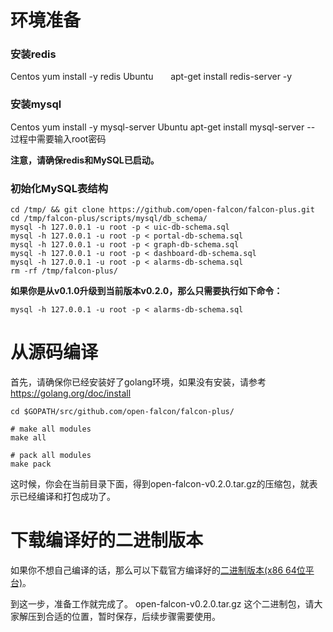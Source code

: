 # 环境准备

### 安装redis
Centos
	yum install -y redis
Ubuntu
        apt-get install redis-server -y

### 安装mysql
Centos
	yum install -y mysql-server
Ubuntu
        apt-get install mysql-server  -- 过程中需要输入root密码
	
**注意，请确保redis和MySQL已启动。**

### 初始化MySQL表结构

```
cd /tmp/ && git clone https://github.com/open-falcon/falcon-plus.git 
cd /tmp/falcon-plus/scripts/mysql/db_schema/
mysql -h 127.0.0.1 -u root -p < uic-db-schema.sql
mysql -h 127.0.0.1 -u root -p < portal-db-schema.sql
mysql -h 127.0.0.1 -u root -p < graph-db-schema.sql
mysql -h 127.0.0.1 -u root -p < dashboard-db-schema.sql
mysql -h 127.0.0.1 -u root -p < alarms-db-schema.sql
rm -rf /tmp/falcon-plus/
```

**如果你是从v0.1.0升级到当前版本v0.2.0，那么只需要执行如下命令：**

```
mysql -h 127.0.0.1 -u root -p < alarms-db-schema.sql
```

# 从源码编译

首先，请确保你已经安装好了golang环境，如果没有安装，请参考 https://golang.org/doc/install

```
cd $GOPATH/src/github.com/open-falcon/falcon-plus/

# make all modules
make all

# pack all modules
make pack

```

这时候，你会在当前目录下面，得到open-falcon-v0.2.0.tar.gz的压缩包，就表示已经编译和打包成功了。

# 下载编译好的二进制版本

如果你不想自己编译的话，那么可以下载官方编译好的[二进制版本(x86 64位平台)](https://github.com/open-falcon/falcon-plus/releases)。


到这一步，准备工作就完成了。 open-falcon-v0.2.0.tar.gz 这个二进制包，请大家解压到合适的位置，暂时保存，后续步骤需要使用。
